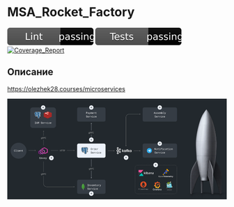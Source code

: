 # MSA_Rocket_Factory
![Lint](./lint-badge.svg)
![Tests](./test-badge.svg)
[![Coverage_Report](https://img.shields.io/badge/Coverage_Report-0.0%25-red)](https://kont1n.github.io/MSA_Rocket_Factory)

## Описание
https://olezhek28.courses/microservices

![схема](https://github.com/kont1n/MSA_Rocket_Factory/blob/main/logo.png)
